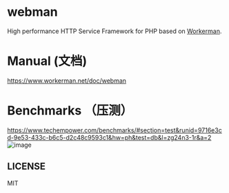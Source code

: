 # webman

High performance HTTP Service Framework for PHP based on [Workerman](https://github.com/walkor/workerman).

# Manual (文档)

https://www.workerman.net/doc/webman

# Benchmarks （压测）

https://www.techempower.com/benchmarks/#section=test&runid=9716e3cd-9e53-433c-b6c5-d2c48c9593c1&hw=ph&test=db&l=zg24n3-1r&a=2
![image](https://user-images.githubusercontent.com/6073368/96447814-120fc980-1245-11eb-938d-6ea408716c72.png)

## LICENSE

MIT
